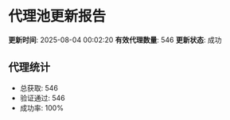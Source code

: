 # 代理池更新报告

**更新时间**: 2025-08-04 00:02:20
**有效代理数量**: 546
**更新状态**:  成功

## 代理统计
- 总获取: 546
- 验证通过: 546
- 成功率: 100%
